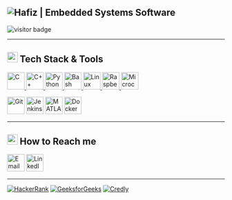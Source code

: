 ## ![Hafiz | Embedded Systems Software](https://img.shields.io/badge/Hafiz-Embedded_Systems_Software-blue?style=for-the-badge)

<p align="left">
  <img src="https://visitor-badge.laobi.icu/badge?page_id=hafeezkhn.hafeezkhn" alt="visitor badge"/>
</p>

---

## <img src="https://img.icons8.com/color/24/000000/code.png" width="24" height="24"/> Tech Stack & Tools

<p align="left">
  <!-- Programming Languages -->
  <a href="https://github.com/hafeezkhn/programming_C/tree/main/C_">
    <img src="https://skillicons.dev/icons?i=c" width="40" height="40" title="C"/>
  </a>
  <a href="https://github.com/hafeezkhn/practice/tree/master/cpp_prog">
    <img src="https://skillicons.dev/icons?i=cpp" width="40" height="40" title="C++"/>
  </a>
  <a href="https://github.com/hafeezkhn/Programming_py/tree/main/scripting">
    <img src="https://skillicons.dev/icons?i=python" width="40" height="40" title="Python"/>
  </a>
  <a href="https://github.com/hafeezkhn/DSA">
    <img src="https://skillicons.dev/icons?i=bash" width="40" height="40" title="Bash"/>
  </a>

  <!-- Operating Systems & Platforms -->
  <a href="https://github.com/hafeezkhn/programming_C/tree/main/linux_internals">
    <img src="https://skillicons.dev/icons?i=linux" width="40" height="40" title="Linux"/>
  </a>
  <a href="https://github.com/hafeezkhn/programming_C/tree/main/embedded_linux">
    <img src="https://skillicons.dev/icons?i=raspberrypi" width="40" height="40" title="Raspberry Pi"/>
  </a>
  <a href="https://github.com/hafeezkhn/programming_C/tree/main/microcontroller">
    <img src="https://skillicons.dev/icons?i=arduino" width="40" height="40" title="Microcontrollers"/>
  </a>

  <!-- Tools -->
  <a href="https://git-scm.com/"><img src="https://skillicons.dev/icons?i=git" width="40" height="40" title="Git"/></a>
  <a href="https://www.jenkins.io/"><img src="https://skillicons.dev/icons?i=jenkins" width="40" height="40" title="Jenkins"/></a>
  <a href="https://www.mathworks.com/"><img src="https://skillicons.dev/icons?i=matlab" width="40" height="40" title="MATLAB"/></a>
  <a href="https://www.docker.com/"><img src="https://skillicons.dev/icons?i=docker" width="40" height="40" title="Docker"/></a>
</p>

---

## <img src="https://img.icons8.com/color/24/000000/contact-card.png" width="24" height="24"/> How to Reach me

<p align="left">
  <a href="mailto:hafeez017@outlook.com"><img src="https://skillicons.dev/icons?i=gmail" width="40" height="40" title="Email"/></a>
  <a href="https://linkedin.com/in/hafiz-k"><img src="https://skillicons.dev/icons?i=linkedin" width="40" height="40" title="LinkedIn"/></a>
</p>

---

[![HackerRank](https://img.shields.io/badge/HackerRank-Profile-green?style=for-the-badge&logo=HackerRank)](https://www.hackerrank.com/khafee3)
[![GeeksforGeeks](https://img.shields.io/badge/GeeksforGeeks-Profile-darkgreen?style=for-the-badge&logo=GeeksforGeeks&logoColor=white)](https://auth.geeksforgeeks.org/user/hafeez17md)
[![Credly](https://img.shields.io/badge/Credly-Profile-orange?style=for-the-badge&logo=credly&logoColor=white)](https://www.credly.com/users/hafiz-khan.77cb0e7d)
